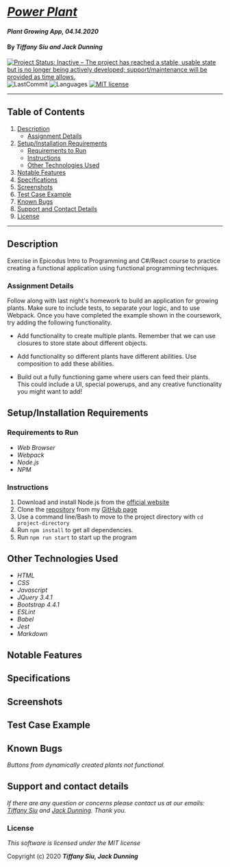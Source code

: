# _[Power Plant](https://github.com/TSiu88/power-plant)_

#### _Plant Growing App, 04.14.2020_

#### By _**Tiffany Siu and Jack Dunning**_

[![Project Status: Inactive – The project has reached a stable, usable state but is no longer being actively developed; support/maintenance will be provided as time allows.](https://www.repostatus.org/badges/latest/inactive.svg)](https://www.repostatus.org/#inactive)
![LastCommit](https://img.shields.io/github/last-commit/tsiu88/power-plant)
![Languages](https://img.shields.io/github/languages/top/tsiu88/power-plant)
[![MIT license](https://img.shields.io/badge/License-MIT-orange.svg)](https://lbesson.mit-license.org/)

---
## Table of Contents
1. [Description](#description)
    - [Assignment Details](#assignment-details)
2. [Setup/Installation Requirements](#setup/installation-requirements)
    - [Requirements to Run](#requirements-to-run)
    - [Instructions](#instructions)
    - [Other Technologies Used](#other-technologies-used)
3. [Notable Features](#notable-features)
4. [Specifications](#specifications)
5. [Screenshots](#screenshots)
6. [Test Case Example](#test-case-example)
7. [Known Bugs](#known-bugs)
8. [Support and Contact Details](#support-and-contact-details)
9. [License](#license)
---
## Description

Exercise in Epicodus Intro to Programming and C#/React course to practice creating a functional application using functional programming techniques.

### Assignment Details
Follow along with last night's homework to build an application for growing plants. Make sure to include tests, to separate your logic, and to use Webpack. Once you have completed the example shown in the coursework, try adding the following functionality.

  - Add functionality to create multiple plants. Remember that we can use closures to store state about different objects.

  - Add functionality so different plants have different abilities. Use composition to add these abilities.

  - Build out a fully functioning game where users can feed their plants. This could include a UI, special powerups, and any creative functionality you might want to add!


## Setup/Installation Requirements

### Requirements to Run

* _Web Browser_
* _Webpack_
* _Node.js_
* _NPM_

### Instructions

1. Download and install Node.js from the [official website](https://nodejs.org/en/download/)
2. Clone the [repository](https://github.com/TSiu88/power-plant.git) from my [GitHub page](https://github.com/TSiu88)
3. Use a command line/Bash to move to the project directory with `cd project-directory`
4. Run `npm install` to get all dependencies. 
5. Run `npm run start` to start up the program

## Other Technologies Used

* _HTML_
* _CSS_
* _Javascript_
* _JQuery 3.4.1_
* _Bootstrap 4.4.1_
* _ESLint_
* _Babel_
* _Jest_
* _Markdown_ 

## Notable Features
<!-- _features that make project stand out_ -->

## Specifications

<!-- <details>
  <summary>Click to expand to view Specifications</summary>

| Specification | Input | Output |
| :-------------     | :------------- | :------------- |
| The program displays welcome message and menu with prices | Application start | Welcome message and menu displayed |
| The program displays special deals in readable format | Application start | Special deals displayed ("Buy 2, get 1 free" "3 for $5") |
| The program takes input of user that is not an integer, then assume 0 ordered | Bread="aaa", Pastry="" | Bread=0, Pastry=0 |
| The program takes number of loaves of bread and pastries and displays totals | Bread=4, Pastry=4 | Bread=$20, Pastry=$8, Total=$28 |
| If input qualifies for special deals, costs calculated using discounted price | Bread=3, Pastry=3 | Bread=$10, Pastry=$5, Total=$15 |

</details> -->

## Screenshots

<!-- _Here is a snippet of what the input looks like:_

![Snippet of input fields](img/snippet1.png)

_Here is a preview of what the output looks like:_

![Snippet of output box](img/snippet2.png) -->

<!-- <details>
  <summary>Expand to view More Screenshots </summary>

  ![Snippet of input fields](img/snippet3.png)


</details> -->

<!-- _{Show pictures using ![alt text](image.jpg), show what library does as concisely as possible but don't need to explain how project solves problem from `code`_ -->

## Test Case Example
<!-- _Tests are done through MSTest and are run from the command line prompt with `dotnet test` from the `ProjectName.Tests` directory. -->
<!-- _Tests are done through Jest and are run from the command line prompt with `npm test`._ -->

<!-- _Some example tests:_

![Snippet of an example test](img/tester1.png)

![Snippet of an example result](img/tester2.png) -->

<!-- _describe and show how to run tests with `code` examples}_ -->

## Known Bugs

_Buttons from dynamically created plants not functional._
<!-- _There are currently no known bugs in this program_ -->

## Support and contact details

_If there are any question or concerns please contact us at our emails: [Tiffany Siu](mailto:tsiu88@gmail.com) and [Jack Dunning](mailto:#). Thank you._

### License

*This software is licensed under the MIT license*

Copyright (c) 2020 **_Tiffany Siu, Jack Dunning_**
